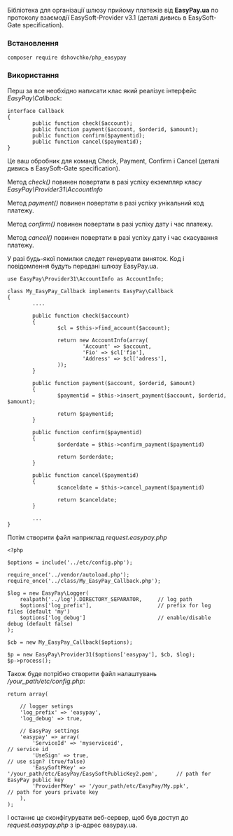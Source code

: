 Бібліотека для організації шлюзу прийому платежів від __EasyPay.ua__ по протоколу взаємодії EasySoft-Provider v3.1 (деталі дивись в EasySoft-Gate specification).

### Встановлення

```
composer require dshovchko/php_easypay
```

### Використання

Перш за все необхідно написати клас який реалізує інтерфейс _EasyPay\Callback_:

```
interface Callback
{
        public function check($account);
        public function payment($account, $orderid, $amount);
        public function confirm($paymentid);
        public function cancel($paymentid);
}
```

Це ваш обробник для команд Check, Payment, Confirm і Cancel (деталі дивись в EasySoft-Gate specification).

Метод _check()_ повинен повертати в разі успіху екземпляр класу _EasyPay\Provider31\AccountInfo_

Метод _payment()_ повинен повертати в разі успіху унікальний код платежу.

Метод _confirm()_ повинен повертати в разі успіху дату і час платежу.

Метод _cancel()_ повинен повертати в разі успіху дату і час скасування платежу.

У разі будь-якої помилки следет генерувати виняток. Код і повідомлення будуть передані шлюзу EasyPay.ua.

```
use EasyPay\Provider31\AccountInfo as AccountInfo;

class My_EasyPay_Callback implements EasyPay\Callback
{
        ....
        
        public function check($account)
        {
                $cl = $this->find_account($account);
                
                return new AccountInfo(array(
                        'Account' => $account,
                        'Fio' => $cl['fio'],
                        'Address' => $cl['adress'],
                ));
        }
        
        public function payment($account, $orderid, $amount)
        {
                $paymentid = $this->insert_payment($account, $orderid, $amount);
                
                return $paymentid;
        }
        
        public function confirm($paymentid)
        {
                $orderdate = $this->confirm_payment($paymentid)
                
                return $orderdate;
        }
        
        public function cancel($paymentid)
        {
                $canceldate = $this->cancel_payment($paymentid)
                
                return $canceldate;
        }

        ...
}
```

Потім створити файл наприклад _request.easypay.php_

```
<?php

$options = include('../etc/config.php');

require_once('../vendor/autoload.php');
require_once('../class/My_EasyPay_Callback.php');

$log = new EasyPay\Logger(
    realpath('../log').DIRECTORY_SEPARATOR,     // log path
    $options['log_prefix'],                     // prefix for log files (default 'my')
    $options['log_debug']                       // enable/disable debug (default false)
);

$cb = new My_EasyPay_Callback($options);

$p = new EasyPay\Provider31($options['easypay'], $cb, $log);
$p->process();

```

Також буде потрібно створити файл налаштувань _/your_path/etc/config.php_:
```
return array(

    // logger setings
    'log_prefix' => 'easypay',
    'log_debug' => true,

    // EasyPay settings
    'easypay' => array(
        'ServiceId' => 'myserviceid',                                           // service id
        'UseSign' => true,                                                      // use sign? (true/false)
        'EasySoftPKey' => '/your_path/etc/EasyPay/EasySoftPublicKey2.pem',      // path for EasyPay public key
        'ProviderPKey' => '/your_path/etc/EasyPay/My.ppk',                      // path for yours private key
    ),
);
```

І останнє це сконфігурувати веб-сервер, щоб був доступ до _request.easypay.php_ з ip-адрес easypay.ua.
